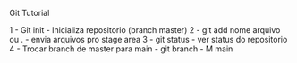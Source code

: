 Git Tutorial

1 - Git init - Inicializa repositorio (branch master)
2 - git add nome arquivo ou . - envia arquivos pro stage area
3 - git status - ver status do repositorio
4 - Trocar branch de master para main - git branch - M main
